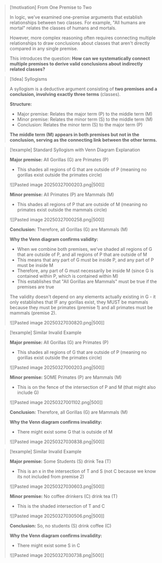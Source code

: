 > [!motivation] From One Premise to Two
> 
> In logic, we've examined one-premise arguments that establish relationships between two classes. For example, "All humans are mortal" relates the classes of humans and mortals.
> 
> However, more complex reasoning often requires connecting multiple relationships to draw conclusions about classes that aren't directly compared in any single premise.
> 
> This introduces the question: **How can we systematically connect multiple premises to derive valid conclusions about indirectly related classes?**

> [!idea] Syllogisms
> 
> A syllogism is a deductive argument consisting of **two premises and a conclusion, involving exactly three terms** (classes).
> 
> **Structure:**
> 
> - Major premise: Relates the major term (P) to the middle term (M)
> - Minor premise: Relates the minor term (S) to the middle term (M)
> - Conclusion: Relates the minor term (S) to the major term (P)
> 
> **The middle term (M) appears in both premises but not in the conclusion, serving as the connecting link between the other terms.**
> 

> [!example] Standard Syllogism with Venn Diagram Explanation
> 
> **Major premise:** All Gorillas (G) are Primates (P)
> - This shades all regions of G that are outside of P (meaning no gorillas exist outside the primates circle)
> 
> ![[Pasted image 20250327000203.png|500]]
> 
> **Minor premise:** All Primates (P) are Mammals (M)
> - This shades all regions of P that are outside of M (meaning no primates exist outside the mammals circle)
> 
> ![[Pasted image 20250327000258.png|500]]
> 
> **Conclusion:** Therefore, all Gorillas (G) are Mammals (M)
> 
> **Why the Venn diagram confirms validity:**
> 
> - When we combine both premises, we've shaded all regions of G that are outside of P, and all regions of P that are outside of M
> - This means that any part of G must be inside P, and any part of P must be inside M
> - Therefore, any part of G must necessarily be inside M (since G is contained within P, which is contained within M)
> - This establishes that "All Gorillas are Mammals" must be true if the premises are true
> 
> The validity doesn't depend on any elements actually existing in G - it only establishes that IF any gorillas exist, they MUST be mammals because they must be primates (premise 1) and all primates must be mammals (premise 2).
> 
> ![[Pasted image 20250327030820.png|500]]

> [!example] Similar Invalid Example
> 
> **Major premise:** All Gorillas (G) are Primates (P)
> - This shades all regions of G that are outside of P (meaning no gorillas exist outside the primates circle)
> 
> ![[Pasted image 20250327000203.png|500]]
> 
> **Minor premise:** SOME Primates (P) are Mammals (M)
> - This is on the fence of the intersection of P and M (that might also include G)
> 
> ![[Pasted image 20250327001102.png|500]]
> 
> **Conclusion:** Therefore, all Gorillas (G) are Mammals (M)
> 
> **Why the Venn diagram confirms invalidity:**
> 
> - There might exist some G that is outside of M 
> 
> ![[Pasted image 20250327030838.png|500]]

> [!example] Similar Invalid Example
> 
> **Major premise:** Some Students (S) drink Tea (T)
> - This is an x in the intersection  of T and S (not C because we know its not included from premise 2)
> 
> ![[Pasted image 20250327030603.png|500]]
> 
> **Minor premise:** No coffee drinkers (C) drink tea (T)
> - This is the shaded intersection of T and C
> 
> ![[Pasted image 20250327030506.png|500]]
> 
> **Conclusion:** So, no students (S) drink coffee (C)
> 
> **Why the Venn diagram confirms invalidity:**
> 
> - There might exist some S in C
> 
> ![[Pasted image 20250327030738.png|500]]


